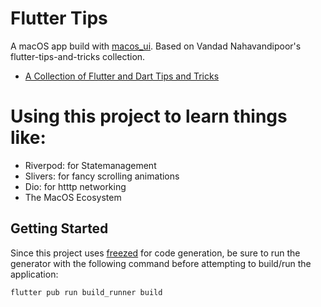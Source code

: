 # Flutter Tips

A macOS app build with [macos_ui](https://macosui.dev/). Based on Vandad Nahavandipoor's flutter-tips-and-tricks collection.

- [A Collection of Flutter and Dart Tips and Tricks](https://github.com/vandadnp/flutter-tips-and-tricks)

# Using this project to learn things like:

- Riverpod: for Statemanagement
- Slivers: for fancy scrolling animations
- Dio: for htttp networking
- The MacOS Ecosystem

## Getting Started

Since this project uses [freezed](https://pub.dev/packages/freezed) for code generation, be sure to run the generator with the following command before attempting to build/run the application:

```flutter pub run build_runner build```

